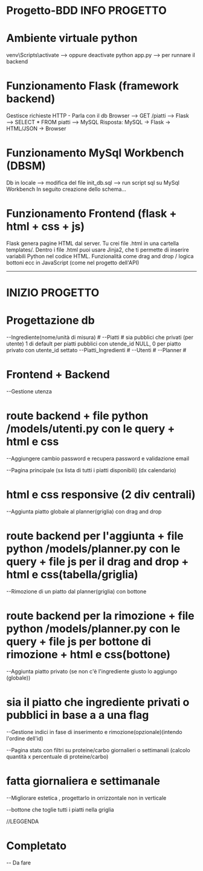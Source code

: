 # Progetto-BDD INFO PROGETTO

# Ambiente virtuale python
venv\Scripts\activate --> oppure deactivate
python app.py --> per runnare il backend

# Funzionamento Flask (framework backend)
Gestisce richieste HTTP - Parla con il db
Browser ⟶ GET /piatti ⟶ Flask ⟶ SELECT * FROM piatti ⟶ MySQL
Risposta: MySQL → Flask → HTML/JSON → Browser

# Funzionamento MySql Workbench (DBSM)
Db in locale --> modifica del file init_db.sql --> run script sql su MySql Workbench
In seguito creazione dello schema...

# Funzionamento Frontend (flask + html + css + js)
Flask genera pagine HTML dal server.
Tu crei file .html in una cartella templates/.
Dentro i file .html puoi usare Jinja2, che ti permette di inserire variabili Python nel codice HTML.
Funzionalità come drag and drop / logica bottoni ecc in JavaScript (come nel progetto dell'API)

-----------------------------------------------------------------------------------------
# INIZIO PROGETTO

# Progettazione db

--Ingrediente(nome/unità di misura) #
--Piatti # sia pubblici che privati (per utente) 1 di default per piatti pubblici con utende_id NULL, 0 per piatto privato con utente_id settato
--Piatti_Ingredienti #
--Utenti # 
--Planner #

# Frontend + Backend

--Gestione utenza 
# route backend + file python /models/utenti.py con le query + html e css

--Aggiungere cambio password e recupera password e validazione email 

--Pagina principale (sx lista di tutti i piatti disponibili) (dx calendario) 
# html e css responsive (2 div centrali) 

--Aggiunta piatto globale al planner(griglia) con drag and drop 
# route backend per l'aggiunta + file python /models/planner.py con le query + file js per il drag and drop + html e css(tabella/griglia)

--Rimozione di un piatto dal planner(griglia) con bottone 
# route backend per la rimozione + file python /models/planner.py con le query + file js per bottone di rimozione + html e css(bottone)

--Aggiunta piatto privato (se non c'è l'ingrediente giusto lo aggiungo (globale)) 
# sia il piatto che ingrediente privati o pubblici in base a a una flag

--Gestione indici in fase di inserimento e rimozione(opzionale)(intendo l'ordine dell'id)

--Pagina stats con filtri su proteine/carbo giornalieri o settimanali (calcolo quantità x percentuale di proteine/carbo)
# fatta giornaliera e settimanale

--Migliorare estetica , progettarlo in orrizzontale non in verticale

--bottone che toglie tutti i piatti nella griglia




//LEGGENDA
# Completato
-- Da fare
